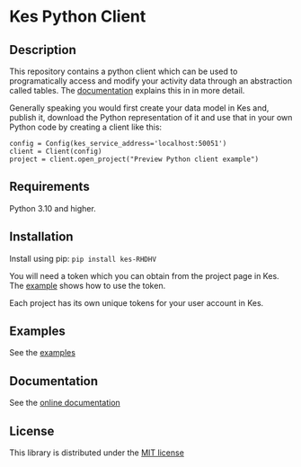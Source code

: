 # Kes Python Client

## Description

This repository contains a python client which can be used to programatically access and modify your activity data through an abstraction called tables. The [documentation](https://royalhaskoningdhv.github.io/kes-python-client/build/html/index.html#) explains this in in more detail.

Generally speaking you would first create your data model in Kes and, publish it, download the Python representation of it and use that in your own Python code by creating a client like this:

```
config = Config(kes_service_address='localhost:50051')
client = Client(config)
project = client.open_project("Preview Python client example")
```

## Requirements

Python 3.10 and higher.
## Installation

Install using pip: `pip install kes-RHDHV`

You will need a token which you can obtain from the project page in Kes. The [example](https://github.com/RoyalHaskoningDHV/kes-python-client/blob/main/examples/example.py#L10) shows how to use the token.

Each project has its own unique tokens for your user account in Kes.
## Examples

See the [examples](examples)

## Documentation

See the [online documentation](https://royalhaskoningdhv.github.io/kes-python-client/build/html/index.html)

## License

This library is distributed under the [MIT license](LICENSE)
